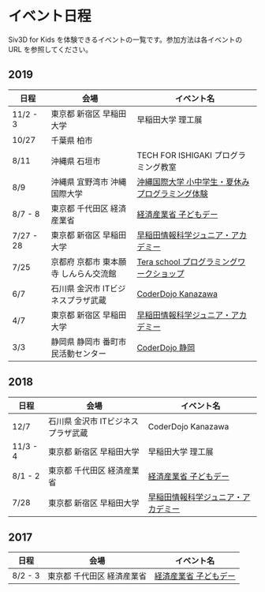 # イベント日程
Siv3D for Kids を体験できるイベントの一覧です。参加方法は各イベントの URL を参照してください。

## 2019
| 日程        | 会場                   | イベント名                                                                  |
|-----------|----------------------|------------------------------------------------------------------------|
| 11/2 - 3 | 東京都 新宿区 早稲田大学       | 早稲田大学 理工展                                                                  |
| 10/27      | 千葉県 柏市              |                                                                        |
| 8/11      | 沖縄県 石垣市              | TECH FOR ISHIGAKI プログラミング教室 |
| 8/9       | 沖縄県 宜野湾市 沖縄国際大学      | [沖縄国際大学 小中学生・夏休みプログラミング体験](https://www.okiu.ac.jp/news/31712?fbclid=IwAR2ZLYpBUhXY0XWDXPgtXbqgs5tbhiWc5GfQZIVmArmagdaCU4HN8sgsaVU) |
| 8/7 - 8   | 東京都 千代田区 経済産業省       | [経済産業省 子どもデー](https://www.ipa.go.jp/about/event/kidsday2019.html) |
| 7/27 - 28 | 東京都 新宿区 早稲田大学        | [早稲田情報科学ジュニア・アカデミー](http://waseda.compsci.jp/2019summer/#Siv3D)        |
| 7/25      | 京都府 京都市 東本願寺 しんらん交流館 | [Tera school プログラミングワークショップ](https://www.teraschool.jp/2019%E5%B9%B4%E3%81%AE%E5%A4%8F%E4%BC%91%E3%81%BF%E3%83%97%E3%83%AD%E3%82%B0%E3%83%A9%E3%83%A0%E3%81%A8%E3%82%AD%E3%83%A3%E3%83%B3%E3%83%97%E3%81%AE%E3%81%8A%E7%9F%A5%E3%82%89%E3%81%9B/) |
| 6/7       | 石川県 金沢市 ITビジネスプラザ武蔵  | [CoderDojo Kanazawa](https://www.facebook.com/events/300747200877892/) |
| 4/7       | 東京都 新宿区 早稲田大学        | [早稲田情報科学ジュニア・アカデミー](http://waseda.compsci.jp/2019spring/#s3)           |
| 3/3       | 静岡県 静岡市 番町市民活動センター   | [CoderDojo 静岡](https://coderdojo-shizuoka.org/9th)                     |

## 2018
| 日程       | 会場                  | イベント名                                                                      |
|----------|---------------------|----------------------------------------------------------------------------|
| 12/7     | 石川県 金沢市 ITビジネスプラザ武蔵 | CoderDojo Kanazawa                                                         |
| 11/3 - 4 | 東京都 新宿区 早稲田大学       | 早稲田大学 理工展                                                                  |
| 8/1 - 2  | 東京都 千代田区 経済産業省      | [経済産業省 子どもデー](https://www.ipa.go.jp/about/event/kidsday2018.html#section8) |
| 7/28     | 東京都 新宿区 早稲田大学       | [早稲田情報科学ジュニア・アカデミー](http://waseda.compsci.jp/2018summer/#s3)               |

## 2017
| 日程      | 会場             | イベント名                                                                               |
|---------|----------------|-------------------------------------------------------------------------------------|
| 8/2 - 3 | 東京都 千代田区 経済産業省 | [経済産業省 子どもデー](https://www.ipa.go.jp/about/event/kidsday2017/20170703.html#section7) |
